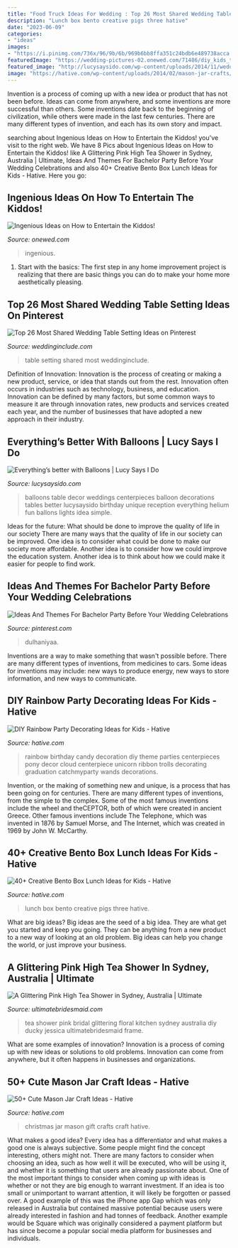 ```yaml
---
title: "Food Truck Ideas For Wedding : Top 26 Most Shared Wedding Table Setting Ideas On Pinterest"
description: "Lunch box bento creative pigs three hative"
date: "2023-06-09"
categories:
- "ideas"
images:
- "https://i.pinimg.com/736x/96/9b/6b/969b6bb8ffa351c24bdb6e489738acca.jpg"
featuredImage: "https://wedding-pictures-02.onewed.com/71486/diy_kids_table__full.jpg"
featured_image: "http://lucysaysido.com/wp-content/uploads/2014/11/weddings-with-balloons-ideas-table-decor-balloons-lucysaysido.jpg"
image: "https://hative.com/wp-content/uploads/2014/02/mason-jar-crafts/christmas-food-gift-13.jpg"
---
```



Invention is a process of coming up with a new idea or product that has not been before. Ideas can come from anywhere, and some inventions are more successful than others. Some inventions date back to the beginning of civilization, while others were made in the last few centuries. There are many different types of invention, and each has its own story and impact.

	

		
searching about Ingenious Ideas on How to Entertain the Kiddos! you've visit to the right web. We have 8 Pics about Ingenious Ideas on How to Entertain the Kiddos! like A Glittering Pink High Tea Shower in Sydney, Australia | Ultimate, Ideas And Themes For Bachelor Party Before Your Wedding Celebrations and also 40+ Creative Bento Box Lunch Ideas for Kids - Hative. Here you go:
		
    
## Ingenious Ideas On How To Entertain The Kiddos!

<img loading=lazy src="https://wedding-pictures-02.onewed.com/71486/diy_kids_table__full.jpg" onerror="this.onerror=null;this.src='https://tse2.mm.bing.net/th?id=OIP.0qCvFqmoUyzSRwMkGlBSYAHaLH&amp;pid=15.1';" alt="Ingenious Ideas on How to Entertain the Kiddos!">

_Source: onewed.com_

>ingenious. 

	

1. Start with the basics: The first step in any home improvement project is realizing that there are basic things you can do to make your home more aesthetically pleasing.

    
## Top 26 Most Shared Wedding Table Setting Ideas On Pinterest

<img loading=lazy src="https://www.weddinginclude.com/wp-content/uploads/2017/10/The-26-Most-Shared-Wedding-Table-Setting-Ideas_007.jpg" onerror="this.onerror=null;this.src='https://tse4.mm.bing.net/th?id=OIP.NYO2rCfkBmqHzIyy0z4t1QHaLH&amp;pid=15.1';" alt="Top 26 Most Shared Wedding Table Setting Ideas on Pinterest">

_Source: weddinginclude.com_

>table setting shared most weddinginclude. 

	

Definition of Innovation:
Innovation is the process of creating or making a new product, service, or idea that stands out from the rest. Innovation often occurs in industries such as technology, business, and education. Innovation can be defined by many factors, but some common ways to measure it are through innovation rates, new products and services created each year, and the number of businesses that have adopted a new approach in their industry.

    
## Everything’s Better With Balloons | Lucy Says I Do

<img loading=lazy src="http://lucysaysido.com/wp-content/uploads/2014/11/weddings-with-balloons-ideas-table-decor-balloons-lucysaysido.jpg" onerror="this.onerror=null;this.src='https://tse4.mm.bing.net/th?id=OIP.8AK3p7c8q2KX-DyhpFvnDgHaLH&amp;pid=15.1';" alt="Everything’s better with Balloons | Lucy Says I Do">

_Source: lucysaysido.com_

>balloons table decor weddings centerpieces balloon decorations tables better lucysaysido birthday unique reception everything helium fun ballons lights idea simple. 

	

Ideas for the future: What should be done to improve the quality of life in our society
There are many ways that the quality of life in our society can be improved. One idea is to consider what could be done to make our society more affordable. Another idea is to consider how we could improve the education system. Another idea is to think about how we could make it easier for people to find work.

    
## Ideas And Themes For Bachelor Party Before Your Wedding Celebrations

<img loading=lazy src="https://i.pinimg.com/736x/96/9b/6b/969b6bb8ffa351c24bdb6e489738acca.jpg" onerror="this.onerror=null;this.src='https://tse4.mm.bing.net/th?id=OIP.duPSUSzpfcQ-Su1Eca5qJgAAAA&amp;pid=15.1';" alt="Ideas And Themes For Bachelor Party Before Your Wedding Celebrations">

_Source: pinterest.com_

>dulhaniyaa. 

	

Inventions are a way to make something that wasn't possible before. There are many different types of inventions, from medicines to cars. Some ideas for inventions may include: new ways to produce energy, new ways to store information, and new ways to communicate.

    
## DIY Rainbow Party Decorating Ideas For Kids - Hative

<img loading=lazy src="https://hative.com/wp-content/uploads/2014/11/diy-rainbow-party-decorating-ideas/4-candy-decoration.jpg" onerror="this.onerror=null;this.src='https://tse2.mm.bing.net/th?id=OIP.GfTxgQhCKywEmuWykiSTCAHaLG&amp;pid=15.1';" alt="DIY Rainbow Party Decorating Ideas for Kids - Hative">

_Source: hative.com_

>rainbow birthday candy decoration diy theme parties centerpieces pony decor cloud centerpiece unicorn ribbon trolls decorating graduation catchmyparty wands decorations. 

	

Invention, or the making of something new and unique, is a process that has been going on for centuries. There are many different types of inventions, from the simple to the complex. Some of the most famous inventions include the wheel and theCEPTOR, both of which were created in ancient Greece. Other famous inventions include The Telephone, which was invented in 1876 by Samuel Morse, and The Internet, which was created in 1969 by John W. McCarthy.

    
## 40+ Creative Bento Box Lunch Ideas For Kids - Hative

<img loading=lazy src="https://hative.com/wp-content/uploads/2014/04/lunch-box-ideas/5-three-pigs-lunch-box.jpg" onerror="this.onerror=null;this.src='https://tse3.mm.bing.net/th?id=OIP.LGPC_Vjnf4aD5e14KmaVZQHaJ3&amp;pid=15.1';" alt="40+ Creative Bento Box Lunch Ideas for Kids - Hative">

_Source: hative.com_

>lunch box bento creative pigs three hative. 

	

What are big ideas?
Big ideas are the seed of a big idea. They are what get you started and keep you going. They can be anything from a new product to a new way of looking at an old problem. Big ideas can help you change the world, or just improve your business.

    
## A Glittering Pink High Tea Shower In Sydney, Australia | Ultimate

<img loading=lazy src="http://ultimatebridesmaid.com/wp-content/uploads/2014/12/07-helena-kitchentea-bridalshower-hightea-diy-11.jpg" onerror="this.onerror=null;this.src='https://tse3.mm.bing.net/th?id=OIP.MeDnyfBpU1NNW522szdDTAHaLL&amp;pid=15.1';" alt="A Glittering Pink High Tea Shower in Sydney, Australia | Ultimate">

_Source: ultimatebridesmaid.com_

>tea shower pink bridal glittering floral kitchen sydney australia diy ducky jessica ultimatebridesmaid frame. 

	

What are some examples of innovation?
Innovation is a process of coming up with new ideas or solutions to old problems. Innovation can come from anywhere, but it often happens in businesses and organizations.

    
## 50+ Cute Mason Jar Craft Ideas - Hative

<img loading=lazy src="https://hative.com/wp-content/uploads/2014/02/mason-jar-crafts/christmas-food-gift-13.jpg" onerror="this.onerror=null;this.src='https://tse1.mm.bing.net/th?id=OIP.IOWvQxpGKOKAEkRgncZulQHaHa&amp;pid=15.1';" alt="50+ Cute Mason Jar Craft Ideas - Hative">

_Source: hative.com_

>christmas jar mason gift crafts craft hative. 

	

What makes a good idea?
Every idea has a differentiator and what makes a good one is always subjective. Some people might find the concept interesting, others might not. There are many factors to consider when choosing an idea, such as how well it will be executed, who will be using it, and whether it is something that users are already passionate about. 
One of the most important things to consider when coming up with ideas is whether or not they are big enough to warrant investment. If an idea is too small or unimportant to warrant attention, it will likely be forgotten or passed over. A good example of this was the iPhone app Gap which was only released in Australia but contained massive potential because users were already interested in fashion and had tonnes of feedback. Another example would be Square which was originally considered a payment platform but has since become a popular social media platform for businesses and individuals.

